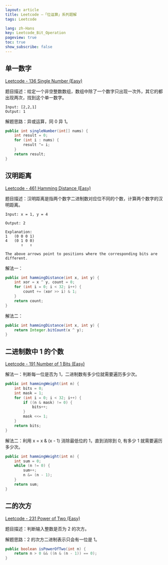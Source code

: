 ```yaml
---
layout: article
title: Leetcode —「位运算」系列题解
tags: Leetcode

lang: zh-Hans
key: Leetcode_Bit_Operation
pageview: true
toc: true
show_subscribe: false
---
```


## 单一数字

[Leetcode - 136 Single Number (Easy)](https://leetcode.com/problems/single-number/)

题目描述：给定一个非空整数数组，数组中除了一个数字只出现一次外，其它的都出现两次，找到这个单一数字。

```
Input: [2,2,1]
Output: 1
```

解题思路：异或运算，同 0 异 1。

```java
public int singleNumber(int[] nums) {
    int result = 0;
    for (int i : nums) {
        result ^= i;
    }
    return result;
}
```


## 汉明距离

[Leetcode - 461 Hamming Distance (Easy)](https://leetcode.com/problems/hamming-distance/)

题目描述：汉明距离是指两个数字二进制数对应位不同的个数，计算两个数字的汉明距离。

```
Input: x = 1, y = 4

Output: 2

Explanation:
1   (0 0 0 1)
4   (0 1 0 0)
       ↑   ↑

The above arrows point to positions where the corresponding bits are different.
```

解法一：

```java
public int hammingDistance(int x, int y) {
    int xor = x ^ y, count = 0;
    for (int i = 0; i < 32; i++) {
        count += (xor >> i) & 1; 
    }
    return count;
}
```

解法二：

```java
public int hammingDistance(int x, int y) {
    return Integer.bitCount(x ^ y);
}
```

## 二进制数中 1 的个数

[Leetcode - 191 Number of 1 Bits (Easy)](https://leetcode.com/problems/number-of-1-bits/)

解法一：判断每一位是否为 1，二进制数有多少位就需要遍历多少次。

```java
public int hammingWeight(int n) {
    int bits = 0;
    int mask = 1;
    for (int i = 0; i < 32; i++) {
        if ((n & mask) != 0) {
            bits++;
        }
        mask <<= 1;
    }
    return bits;
}
```

解法二：利用 x = x & (x - 1) 消除最低位的 1，直到消除到 0, 有多少 1 就需要遍历多少次。

```java
public int hammingWeight(int n) {
    int sum = 0;
    while (n != 0) {
        sum++;
        n &= (n - 1);
    }
    return sum;
}
```

## 二的次方

[Leetcode - 231 Power of Two (Easy)](https://leetcode.com/problems/power-of-two/)

题目描述：判断输入整数是否为 2 的次方。

解题思路：2 的次方二进制表示只会有一位是 1。

```java
public boolean isPowerOfTwo(int n) {
    return n > 0 && ((n & (n - 1)) == 0);
}
```